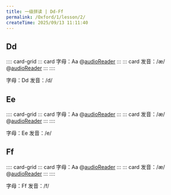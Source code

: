```yaml
---
title: 一级拼读 | Dd-Ff
permalink: /Oxford/1/lesson/2/
createTime: 2025/09/13 11:11:40
---
```


## Dd

:::: card-grid
::: card
字母：Aa @[audioReader](/media-proxy/Oxford/lv1/letter/D.mp3)
:::
::: card
发音：/æ/ @[audioReader](/media-proxy/Oxford/lv1/sound/D.mp3)
:::
::::

<CardGrid>
<Card>字母：Dd</Card>
<Card>发音：/d/</Card>
</CardGrid>

<WordCardGrid 
  :words="[
    { word: 'doll', image: '/images/Oxford/doll.png' },
    { word: 'dog', image: '/images/Oxford/dog.png' },
    { word: 'desk', image: '/images/Oxford/desk.png' },
    { word: 'duck', image: '/images/Oxford/duck.png' }
  ]" 
  :cols="4" 
/>

<ArtPlayer
  src="/media-proxy/Oxford/lv1/video/D.mp4"
  fullscreen
/>

## Ee

:::: card-grid
::: card
字母：Aa @[audioReader](/media-proxy/Oxford/lv1/letter/E.mp3)
:::
::: card
发音：/æ/ @[audioReader](/media-proxy/Oxford/lv1/sound/E.mp3)
:::
::::

<CardGrid>
<Card>字母：Ee</Card>
<Card>发音：/e/</Card>
</CardGrid>

<WordCardGrid 
  :words="[
    { word: 'egg', image: '/images/Oxford/egg.png' },
    { word: 'envelop', image: '/images/Oxford/envelop.png' },
    { word: 'elbow', image: '/images/Oxford/elbow.png' },
    { word: 'elephant', image: '/images/Oxford/elephant.png' }
  ]" 
  :cols="4" 
/>

<ArtPlayer
  src="/media-proxy/Oxford/lv1/video/E.mp4"
  fullscreen
/>

## Ff

:::: card-grid
::: card
字母：Aa @[audioReader](/media-proxy/Oxford/lv1/letter/F.mp3)
:::
::: card
发音：/æ/ @[audioReader](/media-proxy/Oxford/lv1/sound/F.mp3)
:::
::::

<CardGrid>
<Card>字母：Ff</Card>
<Card>发音：/f/</Card>
</CardGrid>

<WordCardGrid 
  :words="[
    { word: 'farm', image: '/images/Oxford/cat.png' },
    { word: 'cup', image: '/images/Oxford/cup.png' },
    { word: 'computer', image: '/images/Oxford/computer.png' },
    { word: 'car', image: '/images/Oxford/car.png' }
  ]" 
  :cols="4" 
/>

<ArtPlayer
  src="/media-proxy/Oxford/lv1/video/F.mp4"
  fullscreen
/>
